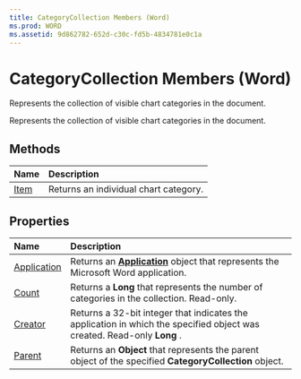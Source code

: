 ```yaml
---
title: CategoryCollection Members (Word)
ms.prod: WORD
ms.assetid: 9d862782-652d-c30c-fd5b-4834781e0c1a
---
```



# CategoryCollection Members (Word)
Represents the collection of visible chart categories in the document.

Represents the collection of visible chart categories in the document.


## Methods



|**Name**|**Description**|
|:-----|:-----|
|[Item](categorycollection-item-method-word.md)|Returns an individual chart category.|

## Properties



|**Name**|**Description**|
|:-----|:-----|
|[Application](categorycollection-application-property-word.md)|Returns an  **[Application](application-object-word.md)** object that represents the Microsoft Word application.|
|[Count](categorycollection-count-property-word.md)|Returns a  **Long** that represents the number of categories in the collection. Read-only.|
|[Creator](categorycollection-creator-property-word.md)|Returns a 32-bit integer that indicates the application in which the specified object was created. Read-only  **Long** .|
|[Parent](categorycollection-parent-property-word.md)|Returns an  **Object** that represents the parent object of the specified **CategoryCollection** object.|

